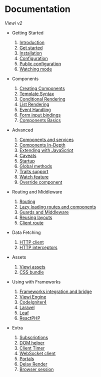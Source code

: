 # Documentation

*Viewi v2*

- Getting Started

    1. [Introduction](./00_getStarted/00_introduction.md)
    2. [Get started](./00_getStarted/01_getStarted.md)
    3. [Installation](./01_installation/00_installation.md)
    4. [Configuration](./01_installation/01_configuration.md)
    5. [Public configuration](./10_config/00_publicConfig.md)
    6. [Watching mode](./01_installation/02_watchMode.md)

- Components

    1. [Creating Components](./02_creatingComponents/00_creatingComponents.md)
    2. [Template Syntax](./03_templateSyntax/00_templateSyntax.md)
    3. [Conditional Rendering](./03_templateSyntax/01_conditionalRendering.md)
    4. [List Rendering](./03_templateSyntax/02_listRendering.md)
    5. [Event Handling](./04_eventAndModelHandling/00_eventHandling.md)
    6. [Form input bindings](./04_eventAndModelHandling/01_formInputBindings.md)
    7. [Components Basics](./05_components/00_componentsBasics.md)

- Advanced

    1. [Components and services](./05_components/01_componentsAndServices.md)
    2. [Components In-Depth](./05_components/02_componentsInDepth.md)
    3. [Extending with JavaScript](./05_components/03_extendingWithJavaScript.md)
    4. [Caveats](./05_components/04_caveats.md)
    5. [Startup](./05_components/05_startup.md)
    6. [Global methods](./05_components/06_globals.md)
    7. [Traits support](./05_components/07_traits.md)
    8. [Watch feature](./05_components/08_watch.md)
    9. [Override component](./05_components/09_overrideComponent.md)

- Routing and Middleware

    1. [Routing](./06_routing/00_routing.md)
    2. [Lazy loading routes and components](./06_routing/01_lazyLoading.md)
    3. [Guards and Middleware](./06_routing/02_middleware.md)
    4. [Reusing layouts](./06_routing/03_reusingLayouts.md)
    5. [Client route](./06_routing/04_clientRoute.md)

- Data Fetching

    1. [HTTP client](./07_dataFetching/00_dataFetching.md)
    2. [HTTP interceptors](./07_dataFetching/01_httpInterceptors.md)

- Assets

    1. [Viewi assets](./09_assets/00_viewiAssets.md)
    2. [CSS bundle](./09_assets/01_cssBundle.md)

- Using with Frameworks

    1. [Frameworks integration and bridge](./11_frameworks/00_bridge.md)
    2. [Viewi Engine](./11_frameworks/01_engine.md)
    3. [CodeIgniter4](./11_frameworks/02_codeIgniter4.md)
    4. [Laravel](./11_frameworks/03_laravel.md)
    5. [Leaf](./11_frameworks/04_leaf.md)
    6. [ReactPHP](./11_frameworks/05_reactPHP.md)
    
- Extra

    1. [Subscriptions](./12_extra/00_subscriber.md)
    2. [DOM helper](./12_extra/01_domHelper.md)
    3. [Client Timer](./12_extra/02_clientTimer.md)
    4. [WebSocket client](./12_extra/03_websocket.md)
    5. [Portals](./08_portals/00_portals.md)
    6. [Delay Render](./08_portals/01_delayRender.md)
    7. [Browser session](./08_portals/02_browserSession.md)